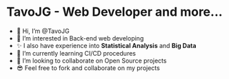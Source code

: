 # TavoJG - Web Developer and more...
- 👋 Hi, I’m @TavoJG
- 👀 I’m interested in Back-end web developing
-  :sparkles: I also have experience into **Statistical Analysis** and **Big Data**
- 🌱 I’m currently learning CI/CD procedures
- 💞️ I’m looking to collaborate on Open Source projects
- :sunglasses: Feel free to fork and collaborate on my projects

<!---
TavoJG/TavoJG is a ✨ special ✨ repository because its `README.md` (this file) appears on your GitHub profile.
You can click the Preview link to take a look at your changes.
--->
